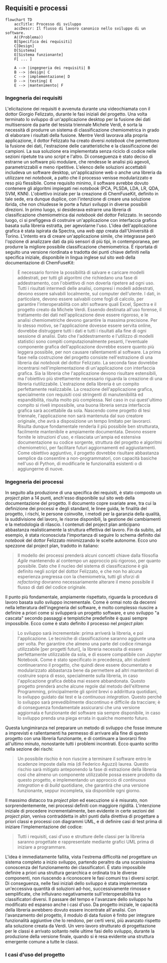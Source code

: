 ## Requisiti e processi

```mermaid
flowchart TD
    accTitle: Processo di sviluppo
    accDescr: Il flusso di lavoro canonico nello sviluppo di un software.
    A((Problema))
    B[Specifica dei requisiti]
    C[Design]
    D[Sistema]
    E[Sistema funzionante]
    F[ ... ]

    A --> |ingegneria dei requisiti| B
    B --> |design| C
    C --> |implementazione| D
    D --> |testing| E
    E --> |mantenimento| F
```

### Ingegneria dei requisiti

L'elicitazione dei requisiti è avvenuta durante una videochiamata con il dottor Giorgio Felizzato, durante le fasi iniziali del progetto. Una volta terminato lo sviluppo di un'applicazione desktop per la fusione dei dati multisensore da parte del tesista triennale Michele Verdi, è sorta la necessità di produrre un sistema di classificazione chemiometrica in grado di elaborare i risultati della fusione. Mentre Verdi lavorava alla propria applicazione, il dottor Felizzato ha creato diversi *notebook* che permettono la fusione dei dati, l'estrazione delle caratteristiche e la classificazione dei campioni. La sua soluzione era implementata senza riciclo di codice nelle sezioni ripetute tra uno *script* e l'altro. Di conseguenza è stato deciso di estrarne un software più modulare, che rendesse le analisi più agevoli, parametrizzabili e meno ripetitive. L'elenco delle soluzioni accettabili includeva un software desktop, un'applicazione web o anche una libreria da utilizzare nei *notebook*, a patto che il processo venisse modularizzato e reso più flessibile. Come requisito minimo, il software avrebbe dovuto contenere gli algoritmi impiegati nei *notebook* (PCA, PLSDA, LDA, LR, QDA, SVM, KNN). L'obiettivo iniziale per la creazione di ChemFuseKit, definito in tale sede, era dunque duplice, con l'intenzione di creare una soluzione ibrida, che non chiudesse le porte a futuri sviluppi in diverse possibili direzioni. In primo luogo, si desiderava estrarre una libreria di classificazione chemiometrica dai *notebook* del dottor Felizzato. In secondo luogo, ci si prefiggeva di costruire un'applicazione con interfaccia grafica basata sulla libreria estratta, per agevolarne l'uso. L'idea dell'applicazione grafica è stata ispirata da Spectra, una *web app* creata dall'Università di Torino. L'intento era di creare un'applicazione simile, che integrasse però l'opzione di analizzare dati da più sensori di più tipi, in contemporanea, per produrre la migliore possibile classificazione chemiometrica. È riportata di seguito una versione riordinata e tradotta dei punti chiave definiti nella specifica iniziale, disponibile in lingua inglese sul sito *web* della documentazione di ChemFuseKit:

> È necessario fornire la possibilità di salvare e caricare modelli addestrati, per tutti gli algoritmi che richiedano una fase di addestramento, con l'obiettivo di non doverla ripetere ad ogni uso. Tutti i risultati intermedi delle analisi, compresi i modelli addestrati, devono essere salvabili localmente, sul computer dell'utente. I dati, in particolare, devono essere salvabili come fogli di calcolo, per garantire l'interoperabilità con altri software quali Excel, Spectra e il progetto creato da Michele Verdi. Essendo destinata all'uso forense, il trattamento dei dati nell'applicazione deve essere rigoroso, e le analisi chemiometriche devono garantire la massima precisione. Per lo stesso motivo, se l'applicazione dovesse essere servita online, dovrebbe distruggere tutti i dati e tutti i risultati alla fine di ogni sessione di analisi. Dato che l'addestramento e l'utilizzo di modelli statistici sono compiti computazionalmente pesanti, l'eventuale componente grafica dell'applicazione dovrebbe essere quanto più leggera possibile, per non causare rallentamenti al software. La prima fase nella costruzione del progetto consiste nell'estrazione di una libreria dai *notebook* del dottor Felizzato. La seconda fase dovrebbe incentrarsi nell'implementazione di un'applicazione con interfaccia grafica. Sia la libreria che l'applicazione devono risultare estensibili, ma l'obiettivo più strettamente necessario riguarda la creazione di una libreria riutilizzabile. L'estrazione della libreria è un compito perfettamente realizzabile. La creazione dell'applicazione grafica, specialmente con requisiti così stringenti di manutenibilità ed espandibilità, risulta molto più complessa. Nel caso in cui quest'ultimo compito si riveli impossibile, una buona libreria senza interfaccia grafica sarà accettabile da sola. Nascendo come progetto di tesi triennale, l'applicazione non sarà mantenuta dal suo creatore originale, che avrà a disposizione un tempo limitato per lavorarci. Risulta dunque fondamentale renderla il più possibile ben strutturata, facilmente mantenibile e ampiamente documentata. Devono essere fornite le istruzioni d'uso, e rilasciata un'ampia ed estensiva documentazione su codice sorgente, struttura del progetto e algoritmi chemiometrici, per facilitare futuri aggiornamenti ed aggiustamenti. Come obiettivo aggiuntivo, il progetto dovrebbe risultare abbastanza semplice da consentire a non-programmatori, con capacità basiche nell'uso di Python, di modificarle le funzionalità esistenti o di aggiungerne di nuove.


### Ingegneria dei processi

In seguito alla produzione di una specifica dei requisiti, è stato composto un *project plan* a 14 punti, anch'esso disponibile sul sito web della documentazione del progetto. Il documento copre svariate aree, tra cui la definizione dei processi e degli standard, le linee guida, le finalità del progetto, i rischi, le persone coinvolte, i metodi per la garanzia della qualità, la suddivisione del lavoro, le risorse disponibili, la gestione dei cambiamenti e la metodologia di rilascio. I contenuti del project plan anticipano abbastanza realisticamente la struttura effettiva del lavoro. Fin da subito, ad esempio, è stata riconosciuta l'importanza di seguire lo schema definito dai *notebook* del dottor Felizzato minimizzando le scelte autonome. Ecco uno spezzone dal project plan, tradotto in italiano:

> Il modello dei processi prenderà alcuni concetti chiave dalla filosofia *Agile* mantenendo al contempo un approccio più rigoroso, per quanto possibile. Dato che il nucleo del sistema di classificazione è già definito negli *script* del dottor Felizzato, e che non ho alcuna esperienza pregressa con la chemiometria, tutti gli sforzi di *refactoring* dovranno necessariamente alterare il meno possibile il flusso di dati del codice originale.

Il punto più fondamentale, ampiamente rispettato, riguarda la procedura di lavoro basata sullo sviluppo incrementale. Come è ormai noto da decenni nella letteratura dell'ingegneria del software, è molto complesso riuscire a definire a priori come si svilupperà un progetto software, e uno sviluppo "a cascata" secondo passaggi e tempistiche predefinite è quasi sempre impossibile. Ecco come è stato definito il processo nel *project plan*:

> Lo sviluppo sarà incrementale: prima arriverà la libreria, e poi l'applicazione. Le tecniche di classificazione saranno aggiunte una per volta. Per garantire che almeno una parte del codice rimanga utilizzabile [per progetti futuri], la libreria necessita di essere perfettamente utilizzabile da sola, e di essere compatibile con Jupyter Notebook. Come è stato specificato in precedenza, altri studenti continueranno il progetto, che quindi deve essere documentato e modularizzato abbastanza bene da permettere ad altri mantenitori di costruire sopra di esso, specialmente sulla libreria, in caso l'applicazione grafica debba mai essere abbandonata.
Questo progetto prenderà anche alcune regole dal metodo dell'eXtreme Programming, principalmente gli *sprint* brevi o addirittura quotidiani, lo sviluppo guidato dai test e la *continuous integration*. Questo perché lo sviluppo sarà prevedibilmente discontinuo e difficile da tracciare; è di conseguenza fondamentale assicurarsi che una versione aggiornata e funzionante del software sia sempre disponibile, in caso lo sviluppo prenda una piega errata in qualche momento futuro.

Questa lungimiranza nel preparare un metodo di sviluppo che fosse immune a imprevisti e rallentamenti ha permesso di arrivare alla fine di questo progetto con una libreria funzionante, e di continuare a lavorarci fino all'ultimo minuto, nonostante tutti i problemi incontrati. Ecco quanto scritto nella sezione dei rischi:

> Un possibile rischio è non riuscire a terminare il software entro le scadenze imposte dalla mia (di Federico Aguzzi) laurea. Questo rischio sarà mitigato anteponendo la fase di estrazione della libreria così che almeno un componente utilizzabile possa essere prodotto da questo progetto, e implementando un approccio di *continuous integration* e di *build* quotidiane, che garantirà che una versione funzionante, seppur incompleta, sia disponibile ogni giorno.

Il massimo distacco tra *project plan* ed esecuzione si è misurato, non sorprendentemente, nei processi definiti con maggiore rigidità. L'intenzione iniziale di procedere incrementalmente, ben evidente in certe sezioni del *project plan*, veniva contraddetta in altri punti dalla direttiva di progettare a priori classi e processi con diagrammi UML, e di definire casi di test prima di iniziare l'implementazione del codice:

> Tutti i requisiti, casi d'uso e strutture delle classi per la libreria saranno progettate e rappresentate mediante grafici UML prima di iniziare a programmare.

L'idea è immediatamente fallita, vista l'estrema difficoltà nel progettare un sistema completo a inizio sviluppo, partendo peraltro da una scarsissima conoscenza del funzionamento dei classificatori. È stato impossibile definire a priori una struttura gerarchica e ordinata tra le diverse componenti, non riuscendo a riconoscere le fasi comuni tra i diversi *script*. Di conseguenza, nelle fasi iniziali dello sviluppo è stata implementata un'eccessiva quantità di soluzioni ad-hoc, successivamente rimosse e semplificate, che influivano negativamente sull'interoperabilità tra classificatori diversi. Il passare del tempo e l'avanzare dello sviluppo ha modificato ed espanso anche i casi d'uso. Da progetto iniziale, le capacità della libreria avrebbero dovuto essere incentrate all'analisi. Con l'avanzamento del progetto, il modulo di data fusion è finito per integrare funzionalità aggiuntive che lo rendono, per certi versi, più avanzato rispetto alla soluzione creata da Verdi. Un vero lavoro strutturato di progettazione per le classi è arrivato soltanto nelle ultime fasi dello sviluppo, durante la produzione della versione finale, quando si è resa evidente una struttura emergente comune a tutte le classi.


### I casi d'uso del progetto

